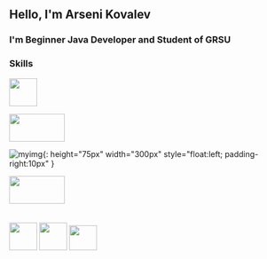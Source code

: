 ## Hello, I'm Arseni Kovalev

### I'm Beginner Java Developer and Student of GRSU



### Skills

<html>
<head>

</head>
<body>

<img src="https://upload.wikimedia.org/wikipedia/ru/thumb/3/39/Java_logo.svg/1200px-Java_logo.svg.png" width="50px" height="50px"></img>

<img src="https://upload.wikimedia.org/wikipedia/commons/thumb/4/44/Spring_Framework_Logo_2018.svg/220px-Spring_Framework_Logo_2018.svg.png" width="100px" height="50px"  margin-left="25px" markdown="1" ></img>

![myimg](https://upload.wikimedia.org/wikipedia/commons/thumb/4/44/Spring_Framework_Logo_2018.svg/220px-Spring_Framework_Logo_2018.svg.png){: height="75px" width="300px" style="float:left; padding-right:10px" }

<img src="https://upload.wikimedia.org/wikipedia/commons/thumb/2/22/Hibernate_logo_a.png/250px-Hibernate_logo_a.png" width="100px" height="50px"  margin-left="25px"></img>
<br>
<br>
<br>
<img src="https://upload.wikimedia.org/wikipedia/commons/thumb/6/61/HTML5_logo_and_wordmark.svg/120px-HTML5_logo_and_wordmark.svg.png" width="50px" height="50px" margin-left="25px"></img>
<img src="https://upload.wikimedia.org/wikipedia/commons/thumb/d/d5/CSS3_logo_and_wordmark.svg/120px-CSS3_logo_and_wordmark.svg.png" width="50px" height="50px" margin-left="25px"></img>
<img src="https://upload.wikimedia.org/wikipedia/commons/thumb/2/29/Postgresql_elephant.svg/220px-Postgresql_elephant.svg.png" width="50px" height="45px" margin-left="25px"></img>

</body>
</html>
